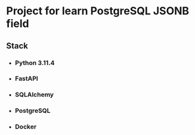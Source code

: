 <h1> Project for learn PostgreSQL JSONB field </h1>

<h2> Stack </h2>

- **<h3> Python 3.11.4 </h3>**
- **<h3> FastAPI </h3>**
- **<h3> SQLAlchemy </h3>**
- **<h3> PostgreSQL </h3>**
- **<h3> Docker </h3>**

